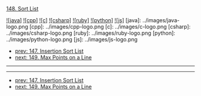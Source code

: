 [148. Sort List](https://leetcode.com/problems/sort-list/)

[![java]](../java/148-sort-list.md)
[![cpp]](../cpp/148-sort-list.md)
[![c]](../c/148-sort-list.md)
[![csharp]](../csharp/148-sort-list.md)
[![ruby]](../ruby/148-sort-list.md)
[![python]](../python/148-sort-list.md)
[![js]](../js/148-sort-list.md)
[java]: ../images/java-logo.png
[cpp]: ../images/cpp-logo.png
[c]: ../images/c-logo.png
[csharp]: ../images/csharp-logo.png
[ruby]: ../images/ruby-logo.png
[python]: ../images/python-logo.png
[js]: ../images/js-logo.png

- [prev: 147. Insertion Sort List](147-insertion-sort-list.md)
- [next: 149. Max Points on a Line](149-max-points-on-a-line.md)

---


---

- [prev: 147. Insertion Sort List](147-insertion-sort-list.md)
- [next: 149. Max Points on a Line](149-max-points-on-a-line.md)
